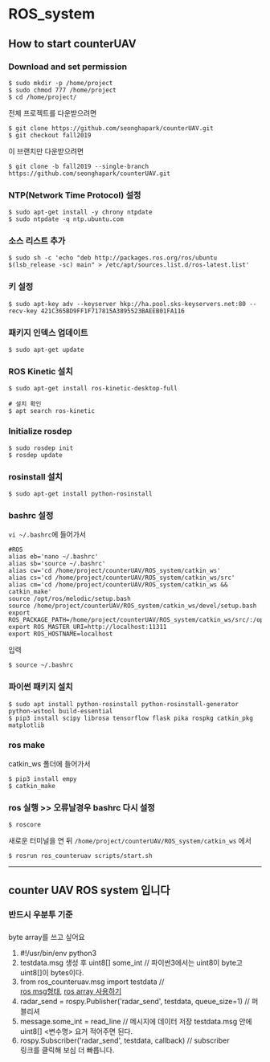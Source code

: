 ROS_system
=======
## How to start counterUAV

### Download and set permission
```
$ sudo mkdir -p /home/project
$ sudo chmod 777 /home/project
$ cd /home/project/
```

전체 프로젝트를 다운받으려면

```
$ git clone https://github.com/seonghapark/counterUAV.git
$ git checkout fall2019
```

이 브랜치만 다운받으려면
```
$ git clone -b fall2019 --single-branch https://github.com/seonghapark/counterUAV.git
```


### NTP(Network Time Protocol) 설정
```
$ sudo apt-get install -y chrony ntpdate
$ sudo ntpdate -q ntp.ubuntu.com
```

### 소스 리스트 추가 
```
$ sudo sh -c 'echo "deb http://packages.ros.org/ros/ubuntu $(lsb_release -sc) main" > /etc/apt/sources.list.d/ros-latest.list'
```

### 키 설정
```
$ sudo apt-key adv --keyserver hkp://ha.pool.sks-keyservers.net:80 --recv-key 421C365BD9FF1F717815A3895523BAEEB01FA116
```

### 패키지 인덱스 업데이트
```
$ sudo apt-get update
```

### ROS Kinetic 설치
```
$ sudo apt-get install ros-kinetic-desktop-full

# 설치 확인
$ apt search ros-kinetic
```

### Initialize rosdep
```
$ sudo rosdep init
$ rosdep update
```

### rosinstall 설치
```
$ sudo apt-get install python-rosinstall
```

### bashrc 설정
`vi ~/.bashrc`에 들어가서

```
#ROS
alias eb='nano ~/.bashrc'
alias sb='source ~/.bashrc'
alias cw='cd /home/project/counterUAV/ROS_system/catkin_ws'
alias cs='cd /home/project/counterUAV/ROS_system/catkin_ws/src'
alias cm='cd /home/project/counterUAV/ROS_system/catkin_ws && catkin_make'
source /opt/ros/melodic/setup.bash
source /home/project/counterUAV/ROS_system/catkin_ws/devel/setup.bash
export ROS_PACKAGE_PATH=/home/project/counterUAV/ROS_system/catkin_ws/src/:/opt/ros/melodic/share
export ROS_MASTER_URI=http://localhost:11311
export ROS_HOSTNAME=localhost
```
입력

```
$ source ~/.bashrc
```

### 파이썬 패키지 설치
```
$ sudo apt install python-rosinstall python-rosinstall-generator python-wstool build-essential
$ pip3 install scipy librosa tensorflow flask pika rospkg catkin_pkg matplotlib
```


### ros make

catkin_ws 폴더에 들어가서

```
$ pip3 install empy
$ catkin_make
```

### ros 실행 >> 오류날경우 bashrc 다시 설정

```
$ roscore
```

새로운 터미널을 연 뒤
`/home/project/counterUAV/ROS_system/catkin_ws` 에서
```
$ rosrun ros_counteruav scripts/start.sh
```




---------

## counter UAV ROS system 입니다

### 반드시 우분투 기준 


### 
byte array를 쓰고 싶어요<br>
1. #!/usr/bin/env python3<br>
2. testdata.msg 생성 후 uint8[] some_int // 파이썬3에서는 uint8이 byte고 uint8[]이 bytes이다.
3. from ros_counteruav.msg import testdata  // <br> [ros msg형태](http://wiki.ros.org/msg), [ros array 사용하기](https://answers.ros.org/question/9471/how-to-recieve-an-array-over-publisher-and-subscriber-python/)<br>
4. radar_send = rospy.Publisher('radar_send', testdata, queue_size=1) // 퍼블리셔<br>
5. message.some_int = read_line // 메시지에 데이터 저장 testdata.msg 안에 uint8[] <변수명> 요거 적어주면 된다.<br>
6. rospy.Subscriber('radar_send', testdata, callback) // subscriber <br>
링크를 클릭해 보심 더 빠릅니다.
